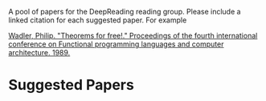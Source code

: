 A pool of papers for the DeepReading reading group. Please include a linked citation for each suggested paper. For example

[Wadler, Philip. "Theorems for free!." Proceedings of the fourth international conference on Functional programming languages and computer architecture. 1989.](https://dl.acm.org/doi/abs/10.1145/99370.99404)

# Suggested Papers
